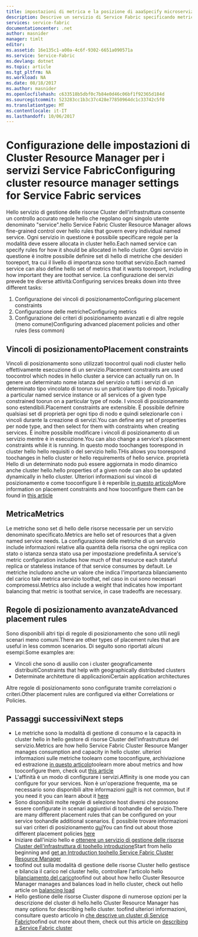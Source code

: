 ```yaml
---
title: impostazioni di metrica e la posizione di aaaSpecify microservizi Azure | Documenti Microsoft
description: Descrive un servizio di Service Fabric specificando metriche, vincoli di posizionamento e altri criteri di posizionamento.
services: service-fabric
documentationcenter: .net
author: masnider
manager: timlt
editor: 
ms.assetid: 16e135c1-a00a-4c6f-9302-6651a090571a
ms.service: Service-Fabric
ms.devlang: dotnet
ms.topic: article
ms.tgt_pltfrm: NA
ms.workload: NA
ms.date: 08/18/2017
ms.author: masnider
ms.openlocfilehash: c633518b5dbf0c7b84e0d46c06bf1f92365d184d
ms.sourcegitcommit: 523283cc1b3c37c428e77850964dc1c33742c5f0
ms.translationtype: MT
ms.contentlocale: it-IT
ms.lasthandoff: 10/06/2017
---
```

# <a name="configuring-cluster-resource-manager-settings-for-service-fabric-services"></a><span data-ttu-id="84ef5-103">Configurazione delle impostazioni di Cluster Resource Manager per i servizi Service Fabric</span><span class="sxs-lookup"><span data-stu-id="84ef5-103">Configuring cluster resource manager settings for Service Fabric services</span></span>
<span data-ttu-id="84ef5-104">Hello servizio di gestione delle risorse Cluster dell'infrastruttura consente un controllo accurato regole hello che regolano ogni singolo utente denominato "service".</span><span class="sxs-lookup"><span data-stu-id="84ef5-104">hello Service Fabric Cluster Resource Manager allows fine-grained control over hello rules that govern every individual named service.</span></span> <span data-ttu-id="84ef5-105">Ogni servizio in questione è possibile specificare regole per la modalità deve essere allocata in cluster hello.</span><span class="sxs-lookup"><span data-stu-id="84ef5-105">Each named service can specify rules for how it should be allocated in hello cluster.</span></span> <span data-ttu-id="84ef5-106">Ogni servizio in questione è inoltre possibile definire set di hello di metriche che desideri tooreport, tra cui il livello di importanza sono toothat servizio.</span><span class="sxs-lookup"><span data-stu-id="84ef5-106">Each named service can also define hello set of metrics that it wants tooreport, including how important they are toothat service.</span></span> <span data-ttu-id="84ef5-107">La configurazione dei servizi prevede tre diverse attività:</span><span class="sxs-lookup"><span data-stu-id="84ef5-107">Configuring services breaks down into three different tasks:</span></span>

1. <span data-ttu-id="84ef5-108">Configurazione dei vincoli di posizionamento</span><span class="sxs-lookup"><span data-stu-id="84ef5-108">Configuring placement constraints</span></span>
2. <span data-ttu-id="84ef5-109">Configurazione delle metriche</span><span class="sxs-lookup"><span data-stu-id="84ef5-109">Configuring metrics</span></span>
3. <span data-ttu-id="84ef5-110">Configurazione dei criteri di posizionamento avanzati e di altre regole (meno comune)</span><span class="sxs-lookup"><span data-stu-id="84ef5-110">Configuring advanced placement policies and other rules (less common)</span></span>

## <a name="placement-constraints"></a><span data-ttu-id="84ef5-111">Vincoli di posizionamento</span><span class="sxs-lookup"><span data-stu-id="84ef5-111">Placement constraints</span></span>
<span data-ttu-id="84ef5-112">Vincoli di posizionamento sono utilizzati toocontrol quali nodi cluster hello effettivamente esecuzione di un servizio.</span><span class="sxs-lookup"><span data-stu-id="84ef5-112">Placement constraints are used toocontrol which nodes in hello cluster a service can actually run on.</span></span> <span data-ttu-id="84ef5-113">In genere un determinato nome istanza del servizio o tutti i servizi di un determinato tipo vincolato di toorun su un particolare tipo di nodo.</span><span class="sxs-lookup"><span data-stu-id="84ef5-113">Typically a particular named service instance or all services of a given type constrained toorun on a particular type of node.</span></span> <span data-ttu-id="84ef5-114">I vincoli di posizionamento sono estendibili.</span><span class="sxs-lookup"><span data-stu-id="84ef5-114">Placement constraints are extensible.</span></span> <span data-ttu-id="84ef5-115">È possibile definire qualsiasi set di proprietà per ogni tipo di nodo e quindi selezionarle con i vincoli durante la creazione di servizi.</span><span class="sxs-lookup"><span data-stu-id="84ef5-115">You can define any set of properties per  node type, and then select for them with constraints when creating services.</span></span> <span data-ttu-id="84ef5-116">È inoltre possibile modificare i vincoli di posizionamento di un servizio mentre è in esecuzione.</span><span class="sxs-lookup"><span data-stu-id="84ef5-116">You can also change a service's placement constraints while it is running.</span></span> <span data-ttu-id="84ef5-117">In questo modo toochanges toorespond in cluster hello hello requisiti o del servizio hello.</span><span class="sxs-lookup"><span data-stu-id="84ef5-117">THis allows you toorespond toochanges in hello cluster or hello requirements of hello service.</span></span> <span data-ttu-id="84ef5-118">proprietà Hello di un determinato nodo può essere aggiornata in modo dinamico anche cluster hello.</span><span class="sxs-lookup"><span data-stu-id="84ef5-118">hello properties of a given node can also be updated dynamically in hello cluster.</span></span> <span data-ttu-id="84ef5-119">Ulteriori informazioni sui vincoli di posizionamento e come tooconfigure li è reperibile [in questo articolo](service-fabric-cluster-resource-manager-cluster-description.md#node-properties-and-placement-constraints)</span><span class="sxs-lookup"><span data-stu-id="84ef5-119">More information on placement constraints and how tooconfigure them can be found in [this article](service-fabric-cluster-resource-manager-cluster-description.md#node-properties-and-placement-constraints)</span></span>

## <a name="metrics"></a><span data-ttu-id="84ef5-120">Metrica</span><span class="sxs-lookup"><span data-stu-id="84ef5-120">Metrics</span></span>
<span data-ttu-id="84ef5-121">Le metriche sono set di hello delle risorse necessarie per un servizio denominato specificato.</span><span class="sxs-lookup"><span data-stu-id="84ef5-121">Metrics are hello set of resources that a given named service needs.</span></span> <span data-ttu-id="84ef5-122">La configurazione delle metriche di un servizio include informazioni relative alla quantità della risorsa che ogni replica con stato o istanza senza stato usa per impostazione predefinita.</span><span class="sxs-lookup"><span data-stu-id="84ef5-122">A service's metric configuration includes how much of that resource each stateful replica or stateless instance of that service consumes by default.</span></span> <span data-ttu-id="84ef5-123">Le metriche includono anche un valore che indica l'importanza bilanciamento del carico tale metrica servizio toothat, nel caso in cui sono necessari compromessi.</span><span class="sxs-lookup"><span data-stu-id="84ef5-123">Metrics also include a weight that indicates how important balancing that metric is toothat service, in case tradeoffs are necessary.</span></span>

## <a name="advanced-placement-rules"></a><span data-ttu-id="84ef5-124">Regole di posizionamento avanzate</span><span class="sxs-lookup"><span data-stu-id="84ef5-124">Advanced placement rules</span></span>
<span data-ttu-id="84ef5-125">Sono disponibili altri tipi di regole di posizionamento che sono utili negli scenari meno comuni.</span><span class="sxs-lookup"><span data-stu-id="84ef5-125">There are other types of placement rules that are useful in less common scenarios.</span></span> <span data-ttu-id="84ef5-126">Di seguito sono riportati alcuni esempi:</span><span class="sxs-lookup"><span data-stu-id="84ef5-126">Some examples are:</span></span>
- <span data-ttu-id="84ef5-127">Vincoli che sono di ausilio con i cluster geograficamente distribuiti</span><span class="sxs-lookup"><span data-stu-id="84ef5-127">Constraints that help with geographically distributed clusters</span></span>
- <span data-ttu-id="84ef5-128">Determinate architetture di applicazioni</span><span class="sxs-lookup"><span data-stu-id="84ef5-128">Certain application architectures</span></span>

<span data-ttu-id="84ef5-129">Altre regole di posizionamento sono configurate tramite correlazioni o criteri.</span><span class="sxs-lookup"><span data-stu-id="84ef5-129">Other placement rules are configured via either Correlations or Policies.</span></span>

## <a name="next-steps"></a><span data-ttu-id="84ef5-130">Passaggi successivi</span><span class="sxs-lookup"><span data-stu-id="84ef5-130">Next steps</span></span>
- <span data-ttu-id="84ef5-131">Le metriche sono la modalità di gestione di consumo e la capacità in cluster hello in hello gestore di risorse Cluster dell'infrastruttura del servizio.</span><span class="sxs-lookup"><span data-stu-id="84ef5-131">Metrics are how hello Service Fabric Cluster Resource Manger manages consumption and capacity in hello cluster.</span></span> <span data-ttu-id="84ef5-132">ulteriori informazioni sulle metriche toolearn come tooconfigure, archiviazione ed estrazione [in questo articolo](service-fabric-cluster-resource-manager-metrics.md)</span><span class="sxs-lookup"><span data-stu-id="84ef5-132">toolearn more about metrics and how tooconfigure them, check out [this article](service-fabric-cluster-resource-manager-metrics.md)</span></span>
- <span data-ttu-id="84ef5-133">L'affinità è un modo di configurare i servizi.</span><span class="sxs-lookup"><span data-stu-id="84ef5-133">Affinity is one mode you can configure for your services.</span></span> <span data-ttu-id="84ef5-134">Non è un'operazione frequente, ma se necessario sono disponibili altre informazioni [qui](service-fabric-cluster-resource-manager-advanced-placement-rules-affinity.md)</span><span class="sxs-lookup"><span data-stu-id="84ef5-134">It is not common, but if you need it you can learn about it [here](service-fabric-cluster-resource-manager-advanced-placement-rules-affinity.md)</span></span>
- <span data-ttu-id="84ef5-135">Sono disponibili molte regole di selezione host diversi che possono essere configurate in scenari aggiuntivi di toohandle del servizio.</span><span class="sxs-lookup"><span data-stu-id="84ef5-135">There are many different placement rules that can be configured on your service toohandle additional scenarios.</span></span> <span data-ttu-id="84ef5-136">È possibile trovare informazioni sui vari criteri di posizionamento [qui](service-fabric-cluster-resource-manager-advanced-placement-rules-placement-policies.md)</span><span class="sxs-lookup"><span data-stu-id="84ef5-136">You can find out about those different placement policies [here](service-fabric-cluster-resource-manager-advanced-placement-rules-placement-policies.md)</span></span>
- <span data-ttu-id="84ef5-137">Iniziare dall'inizio hello e [ottenere un servizio di gestione delle risorse Cluster dell'infrastruttura di toohello introduzione](service-fabric-cluster-resource-manager-introduction.md)</span><span class="sxs-lookup"><span data-stu-id="84ef5-137">Start from hello beginning and [get an Introduction toohello Service Fabric Cluster Resource Manager](service-fabric-cluster-resource-manager-introduction.md)</span></span>
- <span data-ttu-id="84ef5-138">toofind out sulla modalità di gestione delle risorse Cluster hello gestisce e bilancia il carico nel cluster hello, controllare l'articolo hello [bilanciamento del carico](service-fabric-cluster-resource-manager-balancing.md)</span><span class="sxs-lookup"><span data-stu-id="84ef5-138">toofind out about how hello Cluster Resource Manager manages and balances load in hello cluster, check out hello article on [balancing load](service-fabric-cluster-resource-manager-balancing.md)</span></span>
- <span data-ttu-id="84ef5-139">Hello gestione delle risorse Cluster dispone di numerose opzioni per la descrizione del cluster di hello.</span><span class="sxs-lookup"><span data-stu-id="84ef5-139">hello Cluster Resource Manager has many options for describing hello cluster.</span></span> <span data-ttu-id="84ef5-140">toofind ulteriori informazioni, consultare questo articolo in [che descrive un cluster di Service Fabric](service-fabric-cluster-resource-manager-cluster-description.md)</span><span class="sxs-lookup"><span data-stu-id="84ef5-140">toofind out more about them, check out this article on [describing a Service Fabric cluster](service-fabric-cluster-resource-manager-cluster-description.md)</span></span>
